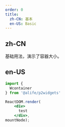 ```yaml
---
order: 0
title:
  zh-CN: 基本
  en-US: Basic
---
```


## zh-CN

基础用法，演示了容器大小。

## en-US


````jsx
import {
  Wcontainer
} from '@alife/p2widgets'

ReactDOM.render(
    <div>
      test
    </div>,
mountNode);
````
